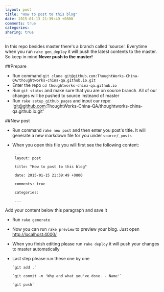 ```yaml
---
layout: post
title: "How to post to this blog"
date: 2015-01-13 21:39:49 +0800
comments: true
categories: 
sharing: true
---
```


In this repo besides master there's a branch called 'source'. Everytime when you run `rake gen_deploy` it will push the latest contents to the master. So keep in mind **Never push to the master!**

##Prepare 
- Run command `git clone git@github.com:ThoughtWorks-China-QA/thoughtworks-china-qa.github.io.git`
- Enter the repo `cd thoughtworks-china-qa.github.io`
- Run `git status` and make sure that you are on source branch. All of our changes will be pushed to source insteand of master
- Run `rake setup_github_pages` and input our repo: 'git@github.com:ThoughtWorks-China-QA/thoughtworks-china-qa.github.io.git'

##New post
- Run command `rake new post` and then enter you post's title. It will generate a new markdown file for you under `source/_posts`
- When you open this file you will first see the following content:

	   ---
       layout: post

       title: "How to post to this blog"

       date: 2015-01-15 21:39:49 +0800

       comments: true

       categories:

       ---
Add your content below this paragraph and save it
- Run `rake generate`
- Now you can run `rake preview` to preview your blog. Just open [http://localhost:4000/](http://localhost:4000/)
- When you finish editing please run `rake deploy` it will push your changes to master automatically
- Last step please run these one by one

      `git add .`
 
      `git commit -m 'Why and what you've done. - Name'`
  
      `git push`
